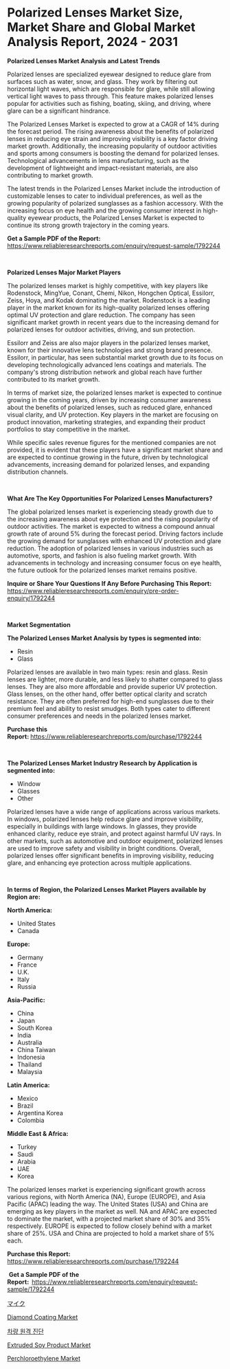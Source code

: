 <p><h1>Polarized Lenses Market Size, Market Share and Global Market Analysis Report, 2024 - 2031</h1></p><p><strong>Polarized Lenses Market Analysis and Latest Trends</strong></p>
<p><p>Polarized lenses are specialized eyewear designed to reduce glare from surfaces such as water, snow, and glass. They work by filtering out horizontal light waves, which are responsible for glare, while still allowing vertical light waves to pass through. This feature makes polarized lenses popular for activities such as fishing, boating, skiing, and driving, where glare can be a significant hindrance.</p><p>The Polarized Lenses Market is expected to grow at a CAGR of 14% during the forecast period. The rising awareness about the benefits of polarized lenses in reducing eye strain and improving visibility is a key factor driving market growth. Additionally, the increasing popularity of outdoor activities and sports among consumers is boosting the demand for polarized lenses. Technological advancements in lens manufacturing, such as the development of lightweight and impact-resistant materials, are also contributing to market growth.</p><p>The latest trends in the Polarized Lenses Market include the introduction of customizable lenses to cater to individual preferences, as well as the growing popularity of polarized sunglasses as a fashion accessory. With the increasing focus on eye health and the growing consumer interest in high-quality eyewear products, the Polarized Lenses Market is expected to continue its strong growth trajectory in the coming years.</p></p>
<p><strong>Get a Sample PDF of the Report:&nbsp;</strong> <a href="https://www.reliableresearchreports.com/enquiry/request-sample/1792244">https://www.reliableresearchreports.com/enquiry/request-sample/1792244</a></p>
<p>&nbsp;</p>
<p><strong>Polarized Lenses Major Market Players</strong></p>
<p><p>The polarized lenses market is highly competitive, with key players like Rodenstock, MingYue, Conant, Chemi, Nikon, Hongchen Optical, Essilorr, Zeiss, Hoya, and Kodak dominating the market. Rodenstock is a leading player in the market known for its high-quality polarized lenses offering optimal UV protection and glare reduction. The company has seen significant market growth in recent years due to the increasing demand for polarized lenses for outdoor activities, driving, and sun protection.</p><p>Essilorr and Zeiss are also major players in the polarized lenses market, known for their innovative lens technologies and strong brand presence. Essilorr, in particular, has seen substantial market growth due to its focus on developing technologically advanced lens coatings and materials. The company's strong distribution network and global reach have further contributed to its market growth.</p><p>In terms of market size, the polarized lenses market is expected to continue growing in the coming years, driven by increasing consumer awareness about the benefits of polarized lenses, such as reduced glare, enhanced visual clarity, and UV protection. Key players in the market are focusing on product innovation, marketing strategies, and expanding their product portfolios to stay competitive in the market.</p><p>While specific sales revenue figures for the mentioned companies are not provided, it is evident that these players have a significant market share and are expected to continue growing in the future, driven by technological advancements, increasing demand for polarized lenses, and expanding distribution channels.</p></p>
<p>&nbsp;</p>
<p><strong>What Are The Key Opportunities For Polarized Lenses Manufacturers?</strong></p>
<p><p>The global polarized lenses market is experiencing steady growth due to the increasing awareness about eye protection and the rising popularity of outdoor activities. The market is expected to witness a compound annual growth rate of around 5% during the forecast period. Driving factors include the growing demand for sunglasses with enhanced UV protection and glare reduction. The adoption of polarized lenses in various industries such as automotive, sports, and fashion is also fueling market growth. With advancements in technology and increasing consumer focus on eye health, the future outlook for the polarized lenses market remains positive.</p></p>
<p><strong>Inquire or Share Your Questions If Any Before Purchasing This Report:</strong> <a href="https://www.reliableresearchreports.com/enquiry/pre-order-enquiry/1792244">https://www.reliableresearchreports.com/enquiry/pre-order-enquiry/1792244</a></p>
<p>&nbsp;</p>
<p><strong>Market Segmentation</strong></p>
<p><strong>The Polarized Lenses Market Analysis by types is segmented into:</strong></p>
<p><ul><li>Resin</li><li>Glass</li></ul></p>
<p><p>Polarized lenses are available in two main types: resin and glass. Resin lenses are lighter, more durable, and less likely to shatter compared to glass lenses. They are also more affordable and provide superior UV protection. Glass lenses, on the other hand, offer better optical clarity and scratch resistance. They are often preferred for high-end sunglasses due to their premium feel and ability to resist smudges. Both types cater to different consumer preferences and needs in the polarized lenses market.</p></p>
<p><strong>Purchase this Report:&nbsp;</strong><a href="https://www.reliableresearchreports.com/purchase/1792244">https://www.reliableresearchreports.com/purchase/1792244</a></p>
<p>&nbsp;</p>
<p><strong>The Polarized Lenses Market Industry Research by Application is segmented into:</strong></p>
<p><ul><li>Window</li><li>Glasses</li><li>Other</li></ul></p>
<p><p>Polarized lenses have a wide range of applications across various markets. In windows, polarized lenses help reduce glare and improve visibility, especially in buildings with large windows. In glasses, they provide enhanced clarity, reduce eye strain, and protect against harmful UV rays. In other markets, such as automotive and outdoor equipment, polarized lenses are used to improve safety and visibility in bright conditions. Overall, polarized lenses offer significant benefits in improving visibility, reducing glare, and enhancing eye protection across multiple applications.</p></p>
<p>&nbsp;</p>
<p><strong>In terms of Region, the Polarized Lenses Market Players available by Region are:</strong></p>
<p>
    <p> <strong> North America: </strong>
        <ul>
            <li>United States</li>
            <li>Canada</li>
        </ul>
        </p> 
    <p> <strong> Europe: </strong>
        <ul>
            <li>Germany</li>
            <li>France</li>
            <li>U.K.</li>
            <li>Italy</li>
            <li>Russia</li>
        </ul>
        </p> 
    <p> <strong> Asia-Pacific: </strong>
        <ul>
            <li>China</li>
            <li>Japan</li>
            <li>South Korea</li>
            <li>India</li>
            <li>Australia</li>
            <li>China Taiwan</li>
            <li>Indonesia</li>
            <li>Thailand</li>
            <li>Malaysia</li>
        </ul>
        </p> 
    <p> <strong> Latin America: </strong>
        <ul>
            <li>Mexico</li>
            <li>Brazil</li>
            <li>Argentina Korea</li>
            <li>Colombia</li>
        </ul>
        </p> 
    <p> <strong> Middle East & Africa: </strong>
        <ul>
            <li>Turkey</li>
            <li>Saudi</li>
            <li>Arabia</li>
            <li>UAE</li>
            <li>Korea</li>
        </ul>
    </p>
    </p>
<p><p>The polarized lenses market is experiencing significant growth across various regions, with North America (NA), Europe (EUROPE), and Asia Pacific (APAC) leading the way. The United States (USA) and China are emerging as key players in the market as well. NA and APAC are expected to dominate the market, with a projected market share of 30% and 35% respectively. EUROPE is expected to follow closely behind with a market share of 25%. USA and China are projected to hold a market share of 5% each.</p></p>
<p><strong>Purchase this Report: </strong><a href="https://www.reliableresearchreports.com/purchase/1792244">https://www.reliableresearchreports.com/purchase/1792244</a></p>
<p>&nbsp;<strong>Get a Sample PDF of the Report:&nbsp;&nbsp;</strong><a href="https://www.reliableresearchreports.com/enquiry/request-sample/1792244">https://www.reliableresearchreports.com/enquiry/request-sample/1792244</a></p>
<p><strong></strong></p>
<p><p><a href="https://github.com/jkjreqjscoxx7/Market-Research-Report-List-1/blob/main/2891806192847.md">マイク</a></p><p><a href="https://github.com/brenzgnarento/Market-Research-Report-List-1/blob/main/diamond-coating-market.md">Diamond Coating Market</a></p><p><a href="https://github.com/nuekbpymrrz5/Market-Research-Report-List-1/blob/main/3652647192572.md">차량 원격 진단</a></p><p><a href="https://issuu.com/reportprime-2/docs/extruded-soy-product-market-size-2030.pptx">Extruded Soy Product Market</a></p><p><a href="https://github.com/jerrycopelandthomaswsqd8q/Market-Research-Report-List-1/blob/main/perchloroethylene-market.md">Perchloroethylene Market</a></p></p>